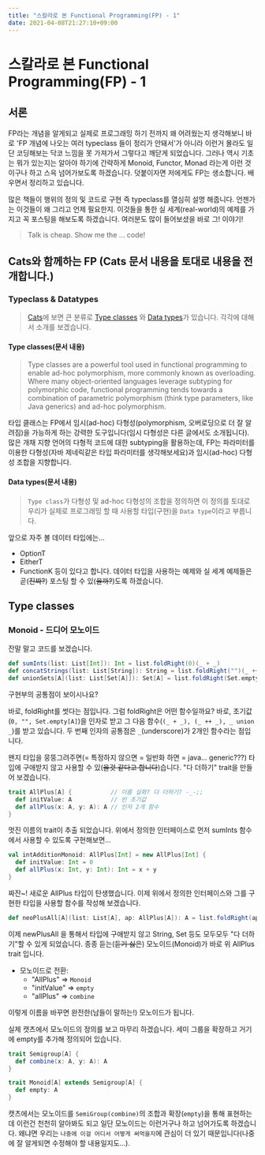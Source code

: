 ```yaml
---
title: "스칼라로 본 Functional Programming(FP) - 1"
date: 2021-04-08T21:27:10+09:00
---
```


# 스칼라로 본 Functional Programming(FP) - 1

## 서론

FP라는 개념을 알게되고 실제로 프로그래밍 하기 전까지 왜 어려웠는지 생각해보니 바로 'FP 개념에 나오는 여러 typeclass 들이 정리가 안돼서'가 아니라 이런거 몰라도 일단 코딩해보는 닥코 느낌을 못 가져가서 그렇다고 깨닫게 되었습니다. 그러나 역시 기초는 뭐가 있는지는 알아야 하기에 간략하게 Monoid, Functor, Monad 라는게 이런 것이구나 하고 스윽 넘어가보도록 하겠습니다. 덧붙이자면 저에게도 FP는 생소합니다. 배우면서 정리하고 있습니다.

많은 책들이 행위의 정의 및 코드로 구현 즉 typeclass를 열심히 설명 해줍니다. 언젠가는 이것들이 왜 그리고 언제 필요한지. 이것들을 통한 실 세계(real-world)의 예제를 가지고 꼭 포스팅을 해보도록 하겠습니다. 여러분도 많이 들어보셨을 바로 그! 이야기!

> Talk is cheap. Show me the ... code!

## Cats와 함께하는 FP (Cats 문서 내용을 토대로 내용을 전개합니다.)

### Typeclass & Datatypes

> [Cats](https://typelevel.org/cats)에 보면 큰 분류로 [Type classes](https://typelevel.org/cats/typeclasses.html) 와 [Data types](https://typelevel.org/cats/datatypes.html)가 있습니다. 각각에 대해서 소개를 보겠습니다.

#### Type classes(문서 내용)

> Type classes are a powerful tool used in functional programming to enable ad-hoc polymorphism, more commonly known as overloading. Where many object-oriented languages leverage subtyping for polymorphic code, functional programming tends towards a combination of parametric polymorphism (think type parameters, like Java generics) and ad-hoc polymorphism.

타입 클래스는 FP에서 임시(ad-hoc) 다형성(polymorphism, 오버로딩으로 더 잘 알려짐)을 가능하게 하는 강력한 도구입니다(임시 다형성은 다른 글에서도 소개됩니다). 많은 개채 지향 언어의 다형적 코드에 대한 subtyping을 활용하는데, FP는 파라미터를 이용한 다형성(자바 제네릭같은 타입 파라미터를 생각해보세요)과 임시(ad-hoc) 다형성 조합을 지향합니다.

#### Data types(문서 내용)

> `Type class`가 다형성 및 ad-hoc 다형성의 조합을 정의하면 이 정의를 토대로 우리가 실제로 프로그래밍 할 때 사용할 타입(구현)을 `Data type`이라고 부릅니다.

앞으로 자주 볼 데이터 타입에는...
* OptionT
* EitherT
* FunctionK
등이 있다고 합니다. 데이터 타입을 사용하는 예제와 실 세계 예제들은 곧(~~진짜?~~) 포스팅 할 수 있(~~을까?~~)도록 하겠습니다.

## Type classes

### Monoid - 드디어 모노이드

잔말 말고 코드를 보겠습니다.

```scala
def sumInts(list: List[Int]): Int = list.foldRight(0)(_ + _)
def concatStrings(list: List[String]): String = list.foldRight("")(_ ++ _)
def unionSets[A](list: List[Set[A]]): Set[A] = list.foldRight(Set.empty[A])(_ union _)
```

구현부의 공통점이 보이시나요?

바로, foldRight를 썻다는 점입니다. 그럼 foldRight은 어떤 함수일까요? 바로, 초기값(`0, "", Set.empty[A]`)을 인자로 받고 그 다음 함수(`(_ + _), (_ ++ _), _ union _`)를 받고 있습니다. 두 번째 인자의 공통점은 `_`(underscore)가 2개인 함수라는 점입니다.

왠지 타입을 뭉뚱그려주면(= 특정하지 않으면 = 일반화 하면 = java... generic???) 타입에 구애받지 않고 사용할 수 있(~~을것 같다고 합니다~~)습니다. "다 더하기" trait을 만들어 보겠습니다.
```scala
trait AllPlus[A] {           // 이름 실화? 다 더하기? -_-;;
  def initValue: A           // 빈 초기값
  def allPlus(x: A, y: A): A // 인자 2개 함수
}
```

멋진 이름의 trait이 추출 되었습니다. 위에서 정의한 인터페이스로 먼저 sumInts 함수에서 사용할 수 있도록 구현해보면...
```scala
val intAdditionMonoid: AllPlus[Int] = new AllPlus[Int] {
  def initValue: Int = 0
  def allPlus(x: Int, y: Int): Int = x + y
}
```

짜잔~! 새로운 AllPlus 타입이 탄생했습니다. 이제 위에서 정의한 인터페이스와 그를 구현한 타입을 사용할 함수를 작성해 보겠습니다.
```scala
def neoPlusAll[A](list: List[A], ap: AllPlus[A]): A = list.foldRight(ap.initValue)(ap.allPlus)
```

이제 newPlusAll 을 통해서 타입에 구애받지 않고 String, Set 등도 모두모두 "다 더하기"할 수 있게 되었습니다. 종종 듣는(~~듣기 싫은~~) 모노이드(Monoid)가 바로 위 AllPlus trait 입니다.
* 모노이드로 전환:
  * "AllPlus" => `Monoid`
  * "initValue" => `empty`
  * "allPlus" => `combine`

이렇게 이름을 바꾸면 완전한(남들이 말하는!) 모노이드가 됩니다.


실제 캣츠에서 모노이드의 정의를 보고 마무리 하겠습니다. 세미 그룹을 확장하고 거기에 empty를 추가해 정의되어 있습니다.

```scala
trait Semigroup[A] {
  def combine(x: A, y: A): A
}

trait Monoid[A] extends Semigroup[A] {
  def empty: A
}
```
캣츠에서는 모노이드를 `SemiGroup(combine)`의 조합과 확장(`empty`)을 통해 표현하는데 이런건 천천히 알아봐도 되고 일단 모노이드는 이런거구나 하고 넘어가도록 하겠습니다. 왜냐면 우리는 `나중에 이걸 어디서 어떻게 써먹을지`에 관심이 더 있기 때문입니다(나중에 잘 알게되면 수정해야 할 내용일지도...).
